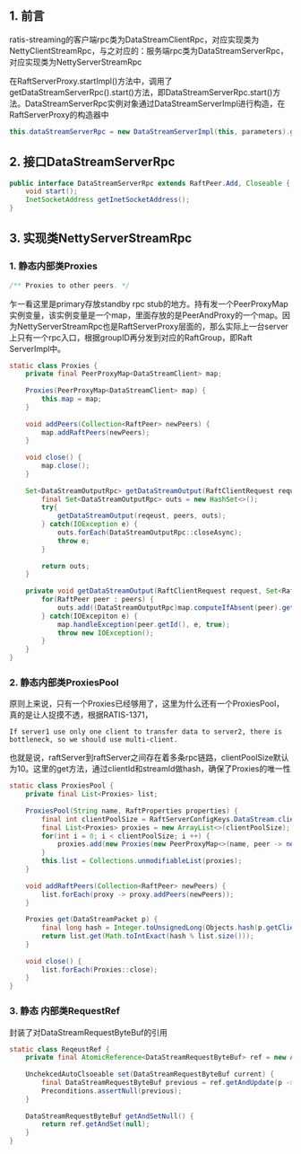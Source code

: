 ## 1. 前言

ratis-streaming的客户端rpc类为DataStreamClientRpc，对应实现类为NettyClientStreamRpc，与之对应的：服务端rpc类为DataStreamServerRpc，对应实现类为NettyServerStreamRpc

在RaftServerProxy.startImpl()方法中，调用了getDataStreamServerRpc().start()方法，即DataStreamServerRpc.start()方法。DataStreamServerRpc实例对象通过DataStreamServerImpl进行构造，在RaftServerProxy的构造器中

```java
this.dataStreamServerRpc = new DataStreamServerImpl(this, parameters).getServerRpc();
```



## 2. 接口DataStreamServerRpc

```java
public interface DataStreamServerRpc extends RaftPeer.Add, Closeable {
    void start();
    InetSocketAddress getInetSocketAddress();
}
```

## 3. 实现类NettyServerStreamRpc

### 1. 静态内部类Proxies

```java
/** Proxies to other peers. */
```

乍一看这里是primary存放standby  rpc stub的地方。持有发一个PeerProxyMap实例变量，该实例变量是一个map，里面存放的是PeerAndProxy的一个map。因为NettyServerStreamRpc也是RaftServerProxy层面的，那么实际上一台server上只有一个rpc入口，根据groupID再分发到对应的RaftGroup，即Raft ServerImpl中。

```java
static class Proxies {
    private final PeerProxyMap<DataStreamClient> map;
    
    Proxies(PeerProxyMap<DataStreamClient> map) {
        this.map = map;
    }
    
    void addPeers(Collection<RaftPeer> newPeers) {
        map.addRaftPeers(newPeers);
    }
    
    void close() {
        map.close();
    }
    
    Set<DataStreamOutputRpc> getDataStreamOutput(RaftClientRequest request, Set<RaftPeer> peers) throws IOException{
        final Set<DataStreamOutputRpc> outs = new HashSet<>();
        try{
            getDataStreamOutput(reqeust, peers, outs);
        } catch(IOException e) {
            outs.forEach(DataStreamOutputRpc::closeAsync);
            throw e;
        }
        
        return outs;
    }
    
    private void getDataStreamOutput(RaftClientRequest request, Set<RaftPeer> peers, Set<DataStreamOutputRpc> outs) throws IOException{
        for(RaftPeer peer : peers) {
            outs.add((DataStreamOutputRpc)map.computeIfAbsent(peer).get().stream(request));
        } catch(IOExcepiton e) {
            map.handleException(peer.getId(), e, true);
            throw new IOException();
        }
    }
}
```

### 2. 静态内部类ProxiesPool

原则上来说，只有一个Proxies已经够用了，这里为什么还有一个ProxiesPool，真的是让人捉摸不透，根据RATIS-1371，

```
If server1 use only one client to transfer data to server2, there is bottleneck, so we should use multi-client.
```

也就是说，raftServer到raftServer之间存在着多条rpc链路，clientPoolSize默认为10。这里的get方法，通过clientId和streamId做hash，确保了Proxies的唯一性

```java
static class ProxiesPool {
    private final List<Proxies> list;
    
    ProxiesPool(String name, RaftProperties properties) {
        final int clientPoolSize = RaftServerConfigKeys.DataStream.clientPoolSize(properties);
        final List<Proxies> proxies = new ArrayList<>(clientPoolSize);
        for(int i = 0; i < clientPoolSize; i ++) {
            proxies.add(new Proxies(new PeerProxyMap<>(name, peer -> newClient(peer, properties))));
        }
        this.list = Collections.unmodifiableList(proxies);
    }
    
    void addRaftPeers(Collection<RaftPeer> newPeers) {
        list.forEach(proxy -> proxy.addPeers(newPeers));
    }
    
    Proxies get(DataStreamPacket p) {
        final long hash = Integer.toUnsignedLong(Objects.hash(p.getClientId(), p.getStreamId()));
        return list.get(Math.toIntExact(hash % list.size()));
    }
    
    void close() {
        list.forEach(Proxies::close);
    }
}
```

### 3. 静态 内部类RequestRef

封装了对DataStreamRequestByteBuf的引用

```java
static class ReqeustRef {
    private final AtomicReference<DataStreamRequestByteBuf> ref = new AtomicReference<>();
    
    UnchekcedAutoClsoeable set(DataStreamRequestByteBuf current) {
        final DataStreamRequestByteBuf previous = ref.getAndUpdate(p -> p == null? current : p);
        Preconditions.assertNull(previous);
    }
    
    DataStreamRequestByteBuf getAndSetNull() {
        return ref.getAndSet(null);
    }
}
```

